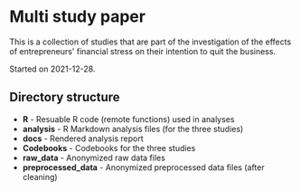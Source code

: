 # Multi study paper

This is a collection of studies that are part of the investigation of the effects of entrepreneurs' financial stress on their intention to quit the business.

Started on 2021-12-28.

## Directory structure

* **R** - Resuable R code (remote functions) used in analyses 
* **analysis** - R Markdown analysis files (for the three studies)
* **docs** - Rendered analysis report
* **Codebooks** - Codebooks for the three studies
* **raw_data** - Anonymized raw data files
* **preprocessed_data** - Anonymized preprocessed data files (after cleaning)


